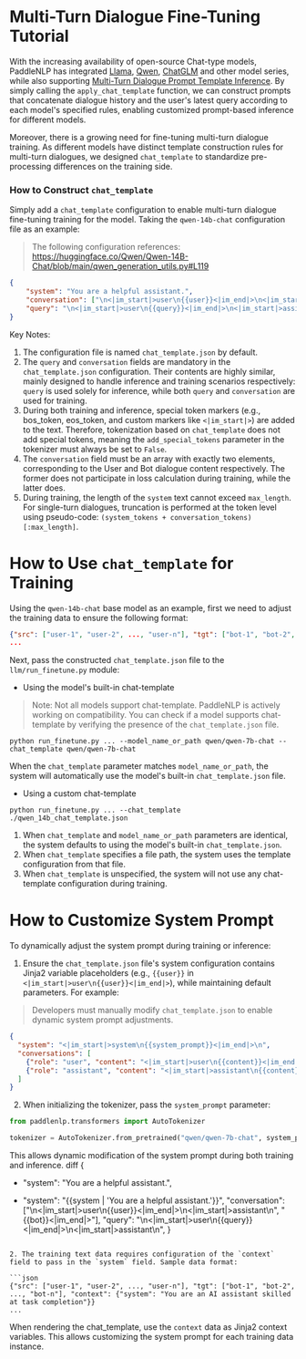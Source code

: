 # Multi-Turn Dialogue Fine-Tuning Tutorial

With the increasing availability of open-source Chat-type models, PaddleNLP has integrated [Llama](../config/llama), [Qwen](../config/qwen), [ChatGLM](../config/chatglm) and other model series, while also supporting [Multi-Turn Dialogue Prompt Template Inference](https://paddlenlp.readthedocs.io/zh/latest/get_started/chat_template.html). By simply calling the `apply_chat_template` function, we can construct prompts that concatenate dialogue history and the user's latest query according to each model's specified rules, enabling customized prompt-based inference for different models.

Moreover, there is a growing need for fine-tuning multi-turn dialogue training. As different models have distinct template construction rules for multi-turn dialogues, we designed `chat_template` to standardize pre-processing differences on the training side.

### How to Construct `chat_template`

Simply add a `chat_template` configuration to enable multi-turn dialogue fine-tuning training for the model. Taking the `qwen-14b-chat` configuration file as an example:

> The following configuration references: https://huggingface.co/Qwen/Qwen-14B-Chat/blob/main/qwen_generation_utils.py#L119

```json
{
    "system": "You are a helpful assistant.",
    "conversation": ["\n<|im_start|>user\n{{user}}<|im_end|>\n<|im_start|>assistant\n", "{{bot}}<|im_end|>"],
    "query": "\n<|im_start|>user\n{{query}}<|im_end|>\n<|im_start|>assistant\n",
}
```

Key Notes:

1. The configuration file is named `chat_template.json` by default.
2. The `query` and `conversation` fields are mandatory in the `chat_template.json` configuration. Their contents are highly similar, mainly designed to handle inference and training scenarios respectively: `query` is used solely for inference, while both `query` and `conversation` are used for training.
3. During both training and inference, special token markers (e.g., bos_token, eos_token, and custom markers like `<|im_start|>`) are added to the text. Therefore, tokenization based on `chat_template` does not add special tokens, meaning the `add_special_tokens` parameter in the tokenizer must always be set to `False`.
4. The `conversation` field must be an array with exactly two elements, corresponding to the User and Bot dialogue content respectively. The former does not participate in loss calculation during training, while the latter does.
5. During training, the length of the `system` text cannot exceed `max_length`. For single-turn dialogues, truncation is performed at the token level using pseudo-code: `(system_tokens + conversation_tokens)[:max_length]`.
# How to Use `chat_template` for Training

Using the `qwen-14b-chat` base model as an example, first we need to adjust the training data to ensure the following format:

```json
{"src": ["user-1", "user-2", ..., "user-n"], "tgt": ["bot-1", "bot-2", ..., "bot-n"]}
...
```

Next, pass the constructed `chat_template.json` file to the `llm/run_finetune.py` module:

* Using the model's built-in chat-template

> Note: Not all models support chat-template. PaddleNLP is actively working on compatibility. You can check if a model supports chat-template by verifying the presence of the `chat_template.json` file.

```shell
python run_finetune.py ... --model_name_or_path qwen/qwen-7b-chat --chat_template qwen/qwen-7b-chat
```

When the `chat_template` parameter matches `model_name_or_path`, the system will automatically use the model's built-in `chat_template.json` file.

* Using a custom chat-template

```shell
python run_finetune.py ... --chat_template ./qwen_14b_chat_template.json
```

1. When `chat_template` and `model_name_or_path` parameters are identical, the system defaults to using the model's built-in `chat_template.json`.
2. When `chat_template` specifies a file path, the system uses the template configuration from that file.
3. When `chat_template` is unspecified, the system will not use any chat-template configuration during training.

# How to Customize System Prompt

To dynamically adjust the system prompt during training or inference:

1. Ensure the `chat_template.json` file's system configuration contains Jinja2 variable placeholders (e.g., `{{user}}` in `<|im_start|>user\n{{user}}<|im_end|>`), while maintaining default parameters. For example:

> Developers must manually modify `chat_template.json` to enable dynamic system prompt adjustments.

```json
{
  "system": "<|im_start|>system\n{{system_prompt}}<|im_end|>\n",
  "conversations": [
    {"role": "user", "content": "<|im_start|>user\n{{content}}<|im_end|>\n"},
    {"role": "assistant", "content": "<|im_start|>assistant\n{{content}}<|im_end|>\n"}
  ]
}
```

2. When initializing the tokenizer, pass the `system_prompt` parameter:

```python
from paddlenlp.transformers import AutoTokenizer

tokenizer = AutoTokenizer.from_pretrained("qwen/qwen-7b-chat", system_prompt="You are a helpful assistant.")
```

This allows dynamic modification of the system prompt during both training and inference.
diff
{
-    "system": "You are a helpful assistant.",
+    "system": "{{system | 'You are a helpful assistant.'}}",
    "conversation": ["\n<|im_start|>user\n{{user}}<|im_end|>\n<|im_start|>assistant\n", "{{bot}}<|im_end|>"],
    "query": "\n<|im_start|>user\n{{query}}<|im_end|>\n<|im_start|>assistant\n",
}
```

2. The training text data requires configuration of the `context` field to pass in the `system` field. Sample data format:

```json
{"src": ["user-1", "user-2", ..., "user-n"], "tgt": ["bot-1", "bot-2", ..., "bot-n"], "context": {"system": "You are an AI assistant skilled at task completion"}}
...
```

When rendering the chat_template, use the `context` data as Jinja2 context variables. This allows customizing the system prompt for each training data instance.

